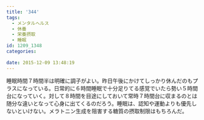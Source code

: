 ```yaml
---
title: '344'
tags:
  - メンタルヘルス
  - 休養
  - 栄養摂取
  - 睡眠
id: 1209_1348
categories:
   
date: 2015-12-09 13:48:19
---
```


睡眠時間７時間半は明確に調子がよい。昨日午後にかけてしっかり休んだのもプラスになっている。日常的に６時間睡眠で十分足りてる感覚でいたら勢い５時間台になっていく。対して８時間を目途にしておいて常時７時間台に収まるのとは随分な違いとなって心身に出てくるのだろう。睡眠は、認知や運動よりも優先しないといけない。メラトニン生成を阻害する糖質の摂取制限はもちろんだ。